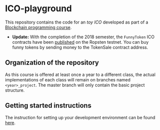 # ICO-playground
This repository contains the code for an *toy ICO* developed as part of a [Blockchain programming course](https://github.com/fccoelho/Curso_Blockchain).

- **Update:** With the completion of the 2018 semester, the `FunnyToken` ICO contracts have been 
    [published](https://hackmd.io/s/SJYbFjWaQ) on the Ropsten testnet. You can buy funny tokens by sending money to the TokenSale contract address.  

## Organization of the repository
As this course is offered at least once a year to a different class, the actual implementations of each class will remain on branches named `<year>_project`. The master branch will only contain the basic project structure.

## Getting started instructions
The instruction for setting up your development environment can be found [here](https://github.com/fccoelho/Curso_Blockchain/blob/master/lectures/build-your-own-ICO.md).
